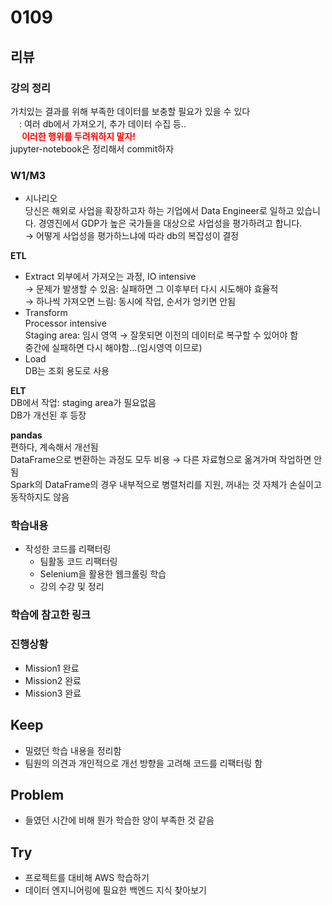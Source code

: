 # 0109
## 리뷰
### 강의 정리
가치있는 결과를 위해 부족한 데이터를 보충할 필요가 있을 수 있다  
&emsp;: 여러 db에서 가져오기, 추가 데이터 수집 등..  
&emsp;<span style="color:red"> **이러한 행위를 두려워하지 말자!** </span>  
jupyter-notebook은 정리해서 commit하자

### W1/M3
- 시나리오  
    당신은 해외로 사업을 확장하고자 하는 기업에서 Data Engineer로 일하고 있습니다. 경영진에서 GDP가 높은 국가들을 대상으로 사업성을 평가하려고 합니다.  
    → 어떻게 사업성을 평가하느냐에 따라 db의 복잡성이 결정
    

**ETL**
- Extract
    외부에서 가져오는 과정, IO intensive  
    → 문제가 발생할 수 있음: 실패하면 그 이후부터 다시 시도해야 효율적   
    → 하나씩 가져오면 느림: 동시에 작업, 순서가 엉키면 안됨
- Transform  
    Processor intensive  
    Staging area: 임시 영역 → 잘못되면 이전의 데이터로 복구할 수 있어야 함  
    중간에 실패하면 다시 해야함…(임시영역 이므로)
- Load  
    DB는 조회 용도로 사용  

**ELT**  
DB에서 작업: staging area가 필요없음  
DB가 개선된 후 등장

**pandas**  
편하다, 계속해서 개선됨  
DataFrame으로 변환하는 과정도 모두 비용 → 다른 자료형으로 옮겨가며 작업하면 안됨  
Spark의 DataFrame의 경우 내부적으로 병렬처리를 지원, 꺼내는 것 자체가 손실이고 동작하지도 않음
### 학습내용
- 작성한 코드를 리팩터링   
    - 팀활동 코드 리팩터링
    - Selenium을 활용한 웹크롤링 학습
    - 강의 수강 및 정리
### 학습에 참고한 링크
### 진행상황
- Mission1 완료
- Mission2 완료
- Mission3 완료
## Keep
- 밀렸던 학습 내용을 정리함
- 팀원의 의견과 개인적으로 개선 방향을 고려해 코드를 리팩터링 함
## Problem
- 들였던 시간에 비해 뭔가 학습한 양이 부족한 것 같음
## Try
- 프로젝트를 대비해 AWS 학습하기
- 데이터 엔지니어링에 필요한 백엔드 지식 찾아보기